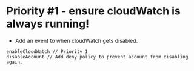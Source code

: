 # Priority #1 - ensure cloudWatch is always running!

+ Add an event to when cloudWatch gets disabled.

```
enableCloudWatch // Priority 1
disableAccount // Add deny policy to prevent account from disabling again.
```

